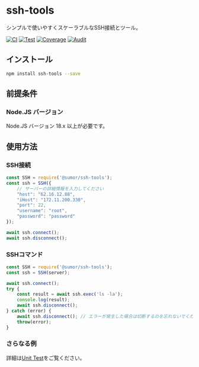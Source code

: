 # ssh-tools
シンプルで使いやすくスケーラブルなSSH接続とツール。

[![CI](https://github.com/sumor-cloud/ssh-tools/actions/workflows/ci.yml/badge.svg)](https://github.com/sumor-cloud/ssh-tools/actions/workflows/ci.yml)
[![Test](https://github.com/sumor-cloud/ssh-tools/actions/workflows/ut.yml/badge.svg)](https://github.com/sumor-cloud/ssh-tools/actions/workflows/ut.yml)
[![Coverage](https://github.com/sumor-cloud/ssh-tools/actions/workflows/coverage.yml/badge.svg)](https://github.com/sumor-cloud/ssh-tools/actions/workflows/coverage.yml)
[![Audit](https://github.com/sumor-cloud/ssh-tools/actions/workflows/audit.yml/badge.svg)](https://github.com/sumor-cloud/ssh-tools/actions/workflows/audit.yml)

## インストール
```bash
npm install ssh-tools --save
```

## 前提条件

### Node.JS バージョン
Node.JS バージョン 18.x 以上が必要です。

## 使用方法

### SSH接続
```javascript
const SSH = require('@sumor/ssh-tools');
const ssh = SSH({
    // サーバーの詳細情報を入力してください
    "host": "62.16.12.88",
    "iHost": "172.11.200.330",
    "port": 22,
    "username": "root",
    "password": "password"
});

await ssh.connect();
await ssh.disconnect();
```

### SSHコマンド
```javascript
const SSH = require('@sumor/ssh-tools');
const ssh = SSH(server);

await ssh.connect();
try {
    const result = await ssh.exec('ls -la');
    console.log(result);
    await ssh.disconnect();
} catch (error) {
    await ssh.disconnect(); // エラーが発生した場合は切断するのを忘れないでください
    throw(error);
}
```

### さらなる例
詳細は[Unit Test](https://github.com/sumor-cloud/ssh-tools/tree/main/test)をご覧ください。